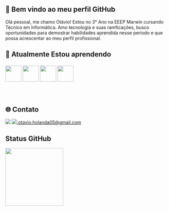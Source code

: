## 👋 Bem vindo ao meu perfil GitHub 
Olá pessoal, me chamo Otávio! Estou no 3° Ano na EEEP Marwin cursando Técnico em Informática.
Amo tecnologia e suas ramficações, busco oportunidades para demostrar habilidades aprendida nesse período e que possa acrescentar ao meu perfil profissional.
    
## 📘 Atualmente Estou aprendendo

<div id="Icones" style="line-height: 100px;">
<img src="https://cdn.jsdelivr.net/gh/devicons/devicon@latest/icons/javascript/javascript-original.svg" width="50px"/> 
<img src="https://cdn.jsdelivr.net/gh/devicons/devicon@latest/icons/sqldeveloper/sqldeveloper-original.svg" width="50px"/>
<img src="https://cdn.jsdelivr.net/gh/devicons/devicon@latest/icons/html5/html5-original.svg" width="50px"/>
<img src="https://cdn.jsdelivr.net/gh/devicons/devicon@latest/icons/css3/css3-original.svg" width="50px"/>
</div>
<div id="Contato"> 

## 🌐 Contato
<div>
<a href="https://www.instagram.com/levi.holanda07?igsh=MWZvOGQwdWx4Z3JvYg==" target="_blank"><img loading="lazy" src="https://img.shields.io/badge/-Instagram-%23E4405F?style=for-the-badge&logo=instagram&logoColor=white" target="_blank"></a>
<a href=""><img loading="lazy"
src="https://img.shields.io/badge/Gmail-D14836?style=for-the-badge&logo=gmail&logoColor=white"
target="_blank">:otavio.holanda05@gmail.com</a>
</div>
  
## Status GitHub
<a href="https://github.com/TechOtavio">
<img loading="lazy" height="180em" src="https://github-readme-stats.vercel.app/api/top-langs/?username=TechOtavio&layout=compact&langs_count=7&theme=dracula"/>    
